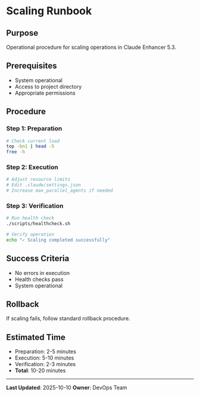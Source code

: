 # Scaling Runbook

## Purpose
Operational procedure for scaling operations in Claude Enhancer 5.3.

## Prerequisites
- System operational
- Access to project directory
- Appropriate permissions

## Procedure

### Step 1: Preparation

```bash
# Check current load
top -bn1 | head -5
free -h
```

### Step 2: Execution

```bash
# Adjust resource limits
# Edit .claude/settings.json
# Increase max_parallel_agents if needed
```

### Step 3: Verification
```bash
# Run health check
./scripts/healthcheck.sh

# Verify operation
echo "✓ Scaling completed successfully"
```

## Success Criteria
- No errors in execution
- Health checks pass
- System operational

## Rollback
If scaling fails, follow standard rollback procedure.

## Estimated Time
- Preparation: 2-5 minutes
- Execution: 5-10 minutes
- Verification: 2-3 minutes
- **Total**: 10-20 minutes

---
**Last Updated**: 2025-10-10
**Owner**: DevOps Team
